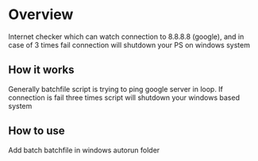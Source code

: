 # Overview
Internet checker which can watch connection to 8.8.8.8 (google), and in case of 3 times fail connection will shutdown your PS on windows system

## How it works
Generally batchfile script is trying to ping google server in loop. If connection is fail three times script will shutdown your windows based system

## How to use
Add batch batchfile in windows autorun folder
